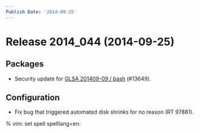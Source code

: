 ```yaml
---
Publish Date: '2014-09-25'
---
```


# Release 2014_044 (2014-09-25)

## Packages

- Security update for [GLSA 201409-09 / bash](http://www.gentoo.org/security/en/glsa/glsa-201409-09.xml) (#13649).

## Configuration

- Fix bug that triggered automated disk shrinks for no reason (RT 97881).

% vim: set spell spelllang=en:
